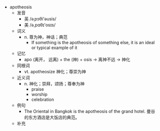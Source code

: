 - apotheosis
  - 发音
    - 英 /əˌpɔθi'əusis/
    - 美 /ə,pɑθɪ'osɪs/
  - 词义
    - n. 尊为神，神话；典范
      - If something is the apotheosis of something else, it is an ideal or typical example of it
  - 记忆
    - apo (离开， 远离) + the (神) + osis → 离神不远 → 神化
  - 同根词
    - vt. apotheosize 神化；尊崇为神
  - 近义词
    - n. 神化；崇拜，颂扬；尊奉为神
      - praise
      - worship
      - celebration
  - 例句
    - The Oriental in Bangkok is the apotheosis of the grand hotel. 曼谷的东方酒店是大饭店的典范。 
  - 补充